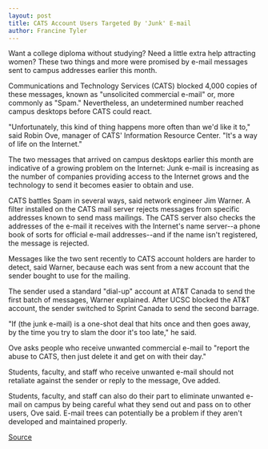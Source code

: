 ```yaml
---
layout: post
title: CATS Account Users Targeted By 'Junk' E-mail
author: Francine Tyler
---
```


Want a college diploma without studying? Need a little extra help attracting women? These two things and more were promised by e-mail messages sent to campus addresses earlier this month.

Communications and Technology Services (CATS) blocked 4,000 copies of these messages, known as "unsolicited commercial e-mail" or, more commonly as "Spam." Nevertheless, an undetermined number reached campus desktops before CATS could react.

"Unfortunately, this kind of thing happens more often than we'd like it to," said Robin Ove, manager of CATS' Information Resource Center. "It's a way of life on the Internet."

The two messages that arrived on campus desktops earlier this month are indicative of a growing problem on the Internet: Junk e-mail is increasing as the number of companies providing access to the Internet grows and the technology to send it becomes easier to obtain and use.

CATS battles Spam in several ways, said network engineer Jim Warner. A filter installed on the CATS mail server rejects messages from specific addresses known to send mass mailings. The CATS server also checks the addresses of the e-mail it receives with the Internet's name server--a phone book of sorts for official e-mail addresses--and if the name isn't registered, the message is rejected.

Messages like the two sent recently to CATS account holders are harder to detect, said Warner, because each was sent from a new account that the sender bought to use for the mailing.

The sender used a standard "dial-up" account at AT&T Canada to send the first batch of messages, Warner explained. After UCSC blocked the AT&T account, the sender switched to Sprint Canada to send the second barrage.

"If (the junk e-mail) is a one-shot deal that hits once and then goes away, by the time you try to slam the door it's too late," he said.

Ove asks people who receive unwanted commercial e-mail to "report the abuse to CATS, then just delete it and get on with their day."

Students, faculty, and staff who receive unwanted e-mail should not retaliate against the sender or reply to the message, Ove added.

Students, faculty, and staff can also do their part to eliminate unwanted e-mail on campus by being careful what they send out and pass on to other users, Ove said. E-mail trees can potentially be a problem if they aren't developed and maintained properly.

[Source](http://www1.ucsc.edu/oncampus/currents/98-99/09-07/spam.htm "Permalink to CATS users targeted by Spam e-mail: 09-07-98")
